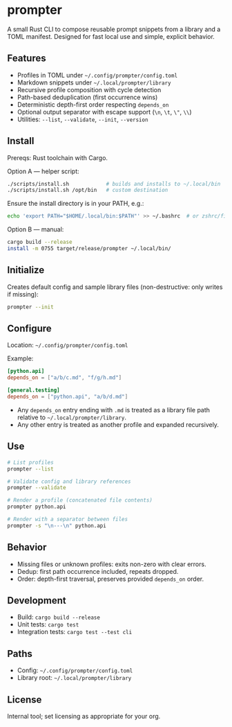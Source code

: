# prompter

A small Rust CLI to compose reusable prompt snippets from a library and a TOML manifest. Designed for fast local use and simple, explicit behavior.

## Features
- Profiles in TOML under `~/.config/prompter/config.toml`
- Markdown snippets under `~/.local/prompter/library`
- Recursive profile composition with cycle detection
- Path-based deduplication (first occurrence wins)
- Deterministic depth-first order respecting `depends_on`
- Optional output separator with escape support (`\n`, `\t`, `\"`, `\\`)
- Utilities: `--list`, `--validate`, `--init`, `--version`

## Install
Prereqs: Rust toolchain with Cargo.

Option A — helper script:

```bash
./scripts/install.sh            # builds and installs to ~/.local/bin
./scripts/install.sh /opt/bin   # custom destination
```

Ensure the install directory is in your PATH, e.g.:

```bash
echo 'export PATH="$HOME/.local/bin:$PATH"' >> ~/.bashrc  # or zshrc/fish equivalent
```

Option B — manual:

```bash
cargo build --release
install -m 0755 target/release/prompter ~/.local/bin/
```

## Initialize
Creates default config and sample library files (non-destructive: only writes if missing):

```bash
prompter --init
```

## Configure
Location: `~/.config/prompter/config.toml`

Example:

```toml
[python.api]
depends_on = ["a/b/c.md", "f/g/h.md"]

[general.testing]
depends_on = ["python.api", "a/b/d.md"]
```

- Any `depends_on` entry ending with `.md` is treated as a library file path relative to `~/.local/prompter/library`.
- Any other entry is treated as another profile and expanded recursively.

## Use

```bash
# List profiles
prompter --list

# Validate config and library references
prompter --validate

# Render a profile (concatenated file contents)
prompter python.api

# Render with a separator between files
prompter -s "\n---\n" python.api
```

## Behavior
- Missing files or unknown profiles: exits non-zero with clear errors.
- Dedup: first path occurrence included, repeats dropped.
- Order: depth-first traversal, preserves provided `depends_on` order.

## Development
- Build: `cargo build --release`
- Unit tests: `cargo test`
- Integration tests: `cargo test --test cli`

## Paths
- Config: `~/.config/prompter/config.toml`
- Library root: `~/.local/prompter/library`

## License
Internal tool; set licensing as appropriate for your org.
